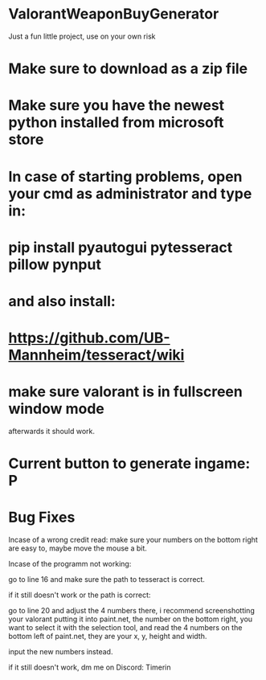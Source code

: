 # ValorantWeaponBuyGenerator
Just a fun little project, use on your own risk

# Make sure to download as a zip file

# Make sure you have the newest python installed from microsoft store

# In case of starting problems, open your cmd as administrator and type in:

# pip install pyautogui pytesseract pillow pynput

# and also install:

# https://github.com/UB-Mannheim/tesseract/wiki

# make sure valorant is in fullscreen window mode

afterwards it should work.

# Current button to generate ingame: P


# Bug Fixes

Incase of a wrong credit read: make sure your numbers on the bottom right are
easy to, maybe move the mouse a bit.

Incase of the programm not working:

go to line 16 and make sure the path to tesseract is correct.


if it still doesn't work or the path is correct:

go to line 20 and adjust the 4 numbers there, i recommend screenshotting your valorant
putting it into paint.net, the number on the bottom right, you want to select it with the selection
tool, and read the 4 numbers on the bottom left of paint.net, they are your x, y, height and width.

input the new numbers instead.

if it still doesn't work, dm me on Discord: Timerin
